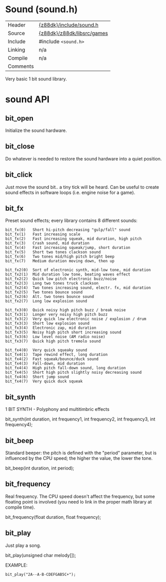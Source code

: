 # Sound (sound.h)

| | |
|-|-|
 | Header     | [{z88dk}/include/sound.h](https://raw.githubusercontent.com/z88dk/z88dk/master/include/sound.h)    |               
 | Source     | [{z88dk}/z88dk/libsrc/games](https://github.com/z88dk/z88dk/tree/master/libsrc/games/)                     |
 | Include    | #include `<sound.h>`             |                                                                            
 | Linking    | n/a                          |                                                                              
 | Compile    | n/a                          |                                                                              
 | Comments   |                              |                                                                              

Very basic 1 bit sound library.


# sound API


## bit_open

Initialize the sound hardware.


## bit_close

Do whatever is needed to restore the sound hardware into a quiet position.


## bit_click

Just move the sound bit.. a tiny tick will be heard.
Can be useful to create sound effects in software loops (i.e. engine noise for a game).



## bit_fx

Preset sound effects; every library contains 8 different sounds:
```
bit_fx(0)	Short hi-pitch decreasing "gulp/fall" sound
bit_fx(1)	Fast increasing scale
bit_fx(2)	Fast increasing squeak, mid duration, high pitch
bit_fx(3)	Crash sound, mid duration
bit_fx(4)	Fast increasing squeak/jump, short duration
bit_fx(5)	Short two tones clackson sound
bit_fx(6)	Two tones mid/high pitch bright beep
bit_fx(7)	Medium duration moving down, then up

bit_fx2(0)	Sort of electronic synth, mid-low tone, mid duration
bit_fx2(1)	Mid duration low tone, beating waves effect
bit_fx2(2)	Quick low pitch electronic buzz/noise
bit_fx2(3)	Long two tones truck clackson
bit_fx2(4)	Two tones increasing sound, electr. fx, mid duration
bit_fx2(5)	Two tones bounce sound
bit_fx2(6)	Alt. two tones bounce sound
bit_fx2(7)	Long low explosion sound

bit_fx3(0)	Quick noisy high pitch buzz / break noise
bit_fx3(1)	Longer very noisy high pitch buzz
bit_fx3(2)	Very quick low electronic noise / explosion / drum
bit_fx3(3)	Short low explosion sound
bit_fx3(4)	Electronic zap, mid duration
bit_fx3(5)	Noisy high pitch short increasing sound
bit_fx3(6)	Low level noise (AM radio noise)
bit_fx3(7)	Quick high pitch tremolo sound

bit_fx4(0)	Very quick squeaky sound
bit_fx4(1)	Tape rewind effect, long duration
bit_fx4(2)	Fast squeak/bounce/duck sound
bit_fx4(3)	Fall-down, mid duration
bit_fx4(4)	High pitch fall-down sound, long duration
bit_fx4(5)	Short high pitch slightly noisy decreasing sound
bit_fx4(6)	Short jump sound
bit_fx4(7)	Very quick duck squeak
```

## bit_synth

1 BIT SYNTH - Polyphony and multitimbric effects

bit_synth(int duration, int frequency1, int frequency2, int frequency3, int frequency4);


## bit_beep

Standard beeper: the pitch is defined with the "period" parameter, but is influenced by the CPU speed;
the higher the value, the lower the tone.

bit_beep(int duration, int period);



## bit_frequency

Real frequency.
The CPU speed doesn't affect the frequency, but some floating point is involved (you need lo link in the proper math library at compile time).

bit_frequency(float duration, float frequency);


## bit_play

Just play a song.

bit_play(unsigned char melody[]);


EXAMPLE:
```
bit_play("2A--A-B-CDEFGAB5C+");
```

